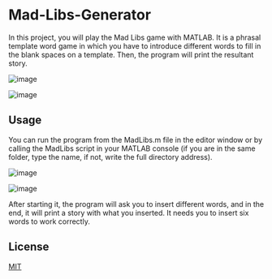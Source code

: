 # Mad-Libs-Generator

In this project, you will play the Mad Libs game with MATLAB. It is a phrasal template word game in which you have to introduce different words to fill in the blank spaces on a template. Then, the program will print the resultant story.

![image](https://user-images.githubusercontent.com/82436702/179925831-250ec89c-70d1-4d94-b175-ecad87d7aa9f.png)

![image](https://user-images.githubusercontent.com/82436702/179931612-52dbcfb6-0b74-487d-b82b-dd825a4bd808.png)


## Usage

You can run the program from the MadLibs.m file in the editor window or by calling the MadLibs script in your MATLAB console (if you are in the same folder, type the name, if not, write the full directory address).

![image](https://user-images.githubusercontent.com/82436702/179926013-e3b0aff1-898c-4c9f-911f-29fabbd7afa9.png)

![image](https://user-images.githubusercontent.com/82436702/179926087-b604782b-5240-4174-984a-fb96c15c87e9.png)

After starting it, the program will ask you to insert different words, and in the end, it will print a story with what you inserted. It needs you to insert six words to work correctly.


## License
[MIT](https://choosealicense.com/licenses/mit/)
